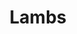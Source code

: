 ---
title: Lambs
picture: lambs.jpg
viewer_title: Lambs
thumbnail: lambs_t.jpg
alt: Lambs
medium: Oil
width: 20"
height: 16"
---